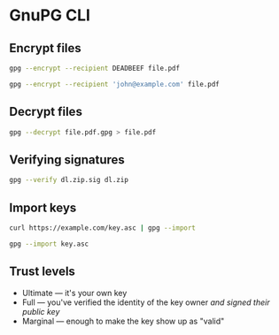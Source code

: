 # GnuPG CLI

## Encrypt files

```sh
gpg --encrypt --recipient DEADBEEF file.pdf
```

```sh
gpg --encrypt --recipient 'john@example.com' file.pdf
```

## Decrypt files

```sh
gpg --decrypt file.pdf.gpg > file.pdf
```

## Verifying signatures

```sh
gpg --verify dl.zip.sig dl.zip
```

## Import keys

```sh
curl https://example.com/key.asc | gpg --import
```

```sh
gpg --import key.asc
```

## Trust levels

-   Ultimate — it's your own key
-   Full — you've verified the identity of the key owner _and signed their public key_
-   Marginal — enough to make the key show up as "valid"